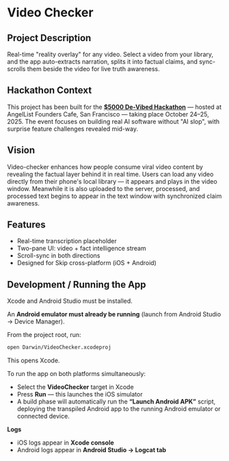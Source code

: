 # Video Checker

## Project Description
Real-time "reality overlay" for any video. Select a video from your library, and the app auto-extracts narration, splits it into factual claims, and sync-scrolls them beside the video for live truth awareness.

## Hackathon Context
This project has been built for the [**$5000 De-Vibed Hackathon**](https://luma.com/dj3k3tri) — hosted at AngelList Founders Cafe, San Francisco — taking place October 24–25, 2025. The event focuses on building real AI software without "AI slop", with surprise feature challenges revealed mid-way.

## Vision
Video-checker enhances how people consume viral video content by revealing the factual layer behind it in real time. Users can load any video directly from their phone's local library — it appears and plays in the video window. Meanwhile it is also uploaded to the server, processed, and processed text begins to appear in the text window with synchronized claim awareness.

## Features
- Real-time transcription placeholder
- Two-pane UI: video + fact intelligence stream
- Scroll-sync in both directions
- Designed for Skip cross-platform (iOS + Android)

## Development / Running the App
Xcode and Android Studio must be installed.

An **Android emulator must already be running** (launch from Android Studio → Device Manager).

From the project root, run:
```bash
open Darwin/VideoChecker.xcodeproj
```
This opens Xcode.

To run the app on both platforms simultaneously:
- Select the **VideoChecker** target in Xcode
- Press **Run** — this launches the iOS simulator
- A build phase will automatically run the **“Launch Android APK”** script, deploying the transpiled Android app to the running Android emulator or connected device.

**Logs**
- iOS logs appear in **Xcode console**
- Android logs appear in **Android Studio → Logcat tab**

